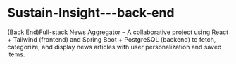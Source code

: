 # Sustain-Insight---back-end
(Back End)Full-stack News Aggregator – A collaborative project using React + Tailwind (frontend) and Spring Boot + PostgreSQL (backend) to fetch, categorize, and display news articles with user personalization and saved items.
